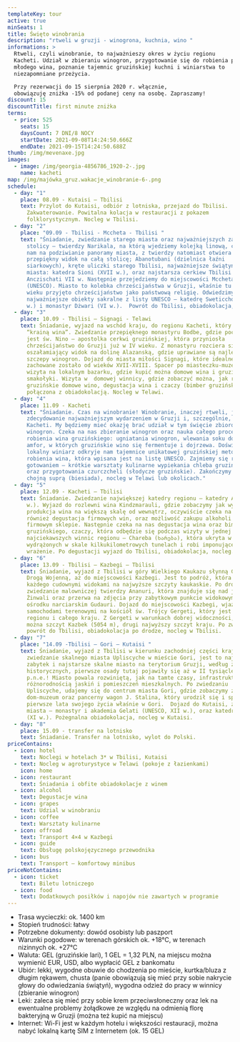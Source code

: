 ```yaml
---
templateKey: tour
active: true
minSeats: 1
title: Święto winobrania
description: "rtweli w gruzji - winogrona, kuchnia, wino "
informations: >
  Rtweli, czyli winobranie, to najważnieszy okres w życiu regionu
  Kacheti. Udział w zbieraniu winogron, przygotowanie się do robienia pierwszego
  młodego wina, poznanie tajemnic gruzińskiej kuchni i winiarstwa to
  niezapomniane przeżycia.

  Przy rezerwacji do 15 sierpnia 2020 r. włącznie,
  obowiązuję zniżka -15% od podanej ceny na osobę. Zapraszamy!
discount: 15
discountTitle: first minute zniżka
terms:
  - price: 525
    seats: 15
    daysCount: 7 DNI/8 NOCY
    startDate: 2021-09-08T14:24:50.666Z
    endDate: 2021-09-15T14:24:50.688Z
thumb: /img/mevenaxe.jpg
images:
  - image: /img/georgia-4856786_1920-2-.jpg
    name: kacheti
map: /img/majówka_gruz.wakacje_winobranie-6-.png
schedule:
  - day: "1"
    place: 08.09 - Kutaisi – Tbilisi
    text: Przylot do Kutaisi, odbiór z lotniska, przejazd do Tbilisi.
      Zakwaterowanie. Powitalna kolacja w restauracji z pokazem
      folklorystycznym. Nocleg w Tbilisi.
  - day: "2"
    place: "09.09 - Tbilisi - Mccheta - Tbilisi "
    text: "Śniadanie, zwiedzanie starego miasta oraz najważniejszych zabytków
      stolicy – twierdzy Narikala, na którą wjedziemy kolejką linową, co pozwoli
      nam na podziwianie panoramy miasta, z twierdzy natomiast otwiera się
      przepiękny widok na całą stolicę; Abanotubani (dzielnica łaźni
      siarkowych), kręte uliczki starego Tbilisi, najważniejsze świątynie
      miasta: katedra Sioni (XVII w.), oraz najstarsza cerkiew Tbilisi –
      Anczischati VII w. Następnie przejedziemy do miejscowości Mccheta
      (UNESCO). Miasto to kolebka chrześcijaństwa w Gruzji, właśnie tu w IV
      wieku przyjęto chrześcijaństwo jako państwową religię. Odwiedzimy
      najważniejsze obiekty sakralne z listy UNESCO – katedrę Sweticchoweli (XI
      w.) i monastyr Dżwari (VI w.).  Powrót do Tbilisi, obiadokolacja, nocleg."
  - day: "3"
    place: 10.09 - Tbilisi – Signagi - Telawi
    text: Śniadanie, wyjazd na wschód kraju, do regionu Kacheti, który zwany jest
      “krainą wina”. Zwiedzanie przepięknego monastyru Bodbe, gdzie pochowana
      jest św. Nino – apostolka cerkwi gruzińskiej, która przyniosła
      chrześcijaństwo do Gruzji już w IV wieku. Z monastyru rozciera się
      oszałamiający widok na dolinę Alazanską, gdzie uprawiane są najlepsze
      szczepy winogron. Dojazd do miasta miłości Signagi, które idealne
      zachowane zostało od wieków XVII-XVIII. Spacer po miasteczku-muzeum,
      wizyta na lokalnym bazarku, gdzie kupić można domowe wina i gruzińskie
      smakołyki. Wizyta w  domowej winnicy, gdzie zobaczyć można, jak robi się
      gruzińskie domowe wino, degustacja wina i czaczy (bimber gruziński)
      połączona z obiadokolacją. Nocleg w Telawi.
  - day: "4"
    place: 11.09 - Kacheti
    text: "Śniadanie. Czas na winobranie! Winobranie, inaczej rtweli, jest
      zdecydowanie najważniejszym wydarzeniem w Gruzji i, szczególnie, w
      Kacheti. My będziemy mieć okazję brać udział w tym święcie zbiorów
      winogron. Czeka na nas zbieranie winogron oraz nauka całego procesu
      robienia wina gruzińskiego: ugniatania winogron, wlewania soku do kwewri,
      amfor, w których gruzińskie wino się fermentuje i dojrzewa. Doświadczony
      lokalny winiarz odkryje nam tajemnice unikatowej gruzińskiej metody
      robienia wina, która wpisana jest na listę UNESCO. Zajmiemy się również
      gotowaniem – krótkie warsztaty kulinarne wypiekania chleba gruzińskiego
      oraz przygotowania czurczcheli (słodycze gruzińskie). Zakończymy wszystko
      chojną suprą (biesiada), nocleg w Telawi lub okolicach."
  - day: "5"
    place: 12.09 - Kacheti – Tbilisi
    text: Śniadanie. Zwiedzanie największej katedry regionu – katedry Alawerdi (XII
      w.). Wyjazd do rozlewni wina Kindzmarauli, gdzie zobaczymy jak wygląda
      produkcja wina na większą skalę od wewnątrz, oczywiście czeka na nas
      również degustacja firmowych win, oraz możliwość zakupu alkoholi w
      firmowym sklepie. Następnie czeka na nas degustacja wina oraz bimbru
      gruzińskiego, czaczy, która odbędzie się podczas wizyty w jednej z
      najciekawszych winnic regionu – Chareba (ხარება), która ukryta w
      wydrążonych w skale kilkukilometrowych tunelach i robi imponujące
      wrażenie. Po degustacji wyjazd do Tbilisi, obiadokolacja, nocleg.
  - day: "6"
    place: 13.09 - Tbilisi – Kazbegi – Tbilisi
    text: Śniadanie, wyjazd z Tbilisi w góry Wielkiego Kaukazu słynną Gruzińską
      Drogą Wojenną, aż do miejscowości Kazbegi. Jest to podróż, która zachwyci
      każdego cudownymi widokami na najwyższe szczyty kaukaskie. Po drodze
      zwiedzanie malowniczej twierdzy Ananuri, która znajduje się nad jeziorem
      Żinwali oraz przerwa na zdjęcia przy zabytkowym punkcie widokowym w
      ośrodku narciarskim Gudauri. Dojazd do miejscowości Kazbegi, wjazd
      samochodami terenowymi na kościół św. Trójcy Gergeti, który jest wizytówką
      regionu i całego kraju. Z Gergeti w warunkach dobrej widoczności, zobaczyć
      można szczyt Kazbek (5054 m), drugi najwyższy szczyt kraju. Po zwiedzaniu
      powrót do Tbilisi, obiadokolacja po drodze, nocleg w Tbilisi.
  - day: "7"
    place: "14.09 -Tbilisi – Gori – Kutaisi "
    text: Śniadanie, wyjazd z Tbilisi w kierunku zachodniej części kraju. Po drodze
      zwiedzanie skalnego miasta Upliscyche w mieście Gori, jest to najstarszy
      zabytek i najstarsze skalne miasto na terytorium Gruzji, według źródeł
      historycznych, pierwsze osady tutaj pojawiły się aż w II tysiącleciu
      p.n.e.! Miasto powala rozwiniętą, jak na tamte czasy, infrastrukturą oraz
      różnorodnością jaskiń i pomieszczeń mieszkalnych. Po zwiedzaniu
      Upliscyche, udajemy się do centrum miasta Gori, gdzie zobaczymy z zewnątrz
      dom-muzeum oraz pancerny wagon J. Stalina, który urodził się i spędził
      pierwsze lata swojego życia właśnie w Gori.  Dojazd do Kutaisi, zwiedzanie
      miasta – monastyr i akademia Gelati (UNESCO, XII w.), oraz katedrę Bagrati
      (XI w.). Pożegnalna obiadokolacja, nocleg w Kutaisi.
  - day: "8"
    place: 15.09 - transfer na lotnisko
    text: Śniadanie. Transfer na lotnisko, wylot do Polski.
priceContains:
  - icon: hotel
    text: Noclegi w hotelach 3* w Tbilisi, Kutaisi
  - text: Nocleg w agroturystyce w Telawi (pokoje z łazienkami)
    icon: home
  - icon: restaurant
    text: Śniadania i obfite obiadokolacje z winem
  - icon: alcohol
    text: Degustacje wina
  - icon: grapes
    text: Udzial w winobraniu
  - icon: coffee
    text: Warsztaty kulinarne
  - icon: offroad
    text: Transport 4×4 w Kazbegi
  - icon: guide
    text: Obsługę polskojęzycznego przewodnika
  - icon: bus
    text: Transport – komfortowy minibus
priceNotContains:
  - icon: ticket
    text: Biletu lotniczego
  - icon: food
    text: Dodatkowych posiłków i napojów nie zawartych w programie
---
```

* Trasa wycieczki: ok. 1400 km
* Stopień trudności: łatwy
* Potrzebne dokumenty: dowód osobisty lub paszport
* Warunki pogodowe: w terenach górskich ok. +18°C, w terenach nizinnych ok. +27°C
* Waluta: GEL (gruzińskie lari), 1 GEL = 1,32 PLN, na miejscu można wymienić EUR, USD, albo wypłacić GEL z bankomatu 
* Ubiór: lekki, wygodne obuwie do chodzenia po mieście, kurtka/bluza z długim rękawem, chusta (panie obowiązują się mieć przy sobie nakrycie głowy do odwiedzania świątyń), wygodna odzież do pracy w winnicy (zbieranie winogron)
* Leki: zaleca się mieć przy sobie krem przeciwsłoneczny oraz lek na ewentualne problemy żołądkowe ze względu na odmienią florę bakteryjną w Gruzji (można też kupić na miejscu)
* Internet: Wi-Fi jest w każdym hotelu i większości restauracji, można nabyć lokalną kartę SIM z Internetem (ok. 15 GEL)
